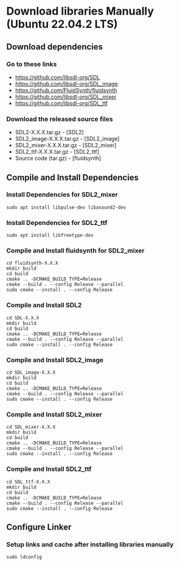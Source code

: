 # Download libraries Manually (Ubuntu 22.04.2 LTS)

## Download dependencies
### Go to these links
- https://github.com/libsdl-org/SDL
- https://github.com/libsdl-org/SDL_image
- https://github.com/FluidSynth/fluidsynth
- https://github.com/libsdl-org/SDL_mixer
- https://github.com/libsdl-org/SDL_ttf

### Download the released source files
- SDL2-X.X.X.tar.gz - [SDL2]
- SDL2_image-X.X.X.tar.gz - [SDL2_image]
- SDL2_mixer-X.X.X.tar.gz - [SDL2_mixer]
- SDL2_ttf-X.X.X.tar.gz - [SDL2_ttf]
- Source code (tar.gz) - [fluidsynth]

## Compile and Install Dependencies


### Install Dependencies for SDL2_mixer
```
sudo apt install libpulse-dev libasound2-dev
```

### Install Dependencies for SDL2_ttf
```
sudo apt install libfreetype-dev
```

### Compile and Install fluidsynth for SDL2_mixer
```
cd fluidsynth-X.X.X
mkdir build
cd build
cmake .. -DCMAKE_BUILD_TYPE=Release
cmake --build . --config Release --parallel
sudo cmake --install . --config Release
```

### Compile and Install SDL2
```
cd SDL-X.X.X
mkdir build
cd build
cmake .. -DCMAKE_BUILD_TYPE=Release
cmake --build . --config Release --parallel
sudo cmake --install . --config Release
```

### Compile and Install SDL2_image
```
cd SDL_image-X.X.X
mkdir build
cd build
cmake .. -DCMAKE_BUILD_TYPE=Release
cmake --build . --config Release --parallel
sudo cmake --install . --config Release
```

### Compile and Install SDL2_mixer
```
cd SDL_mixer-X.X.X
mkdir build
cd build
cmake .. -DCMAKE_BUILD_TYPE=Release
cmake --build . --config Release --parallel
sudo cmake --install . --config Release
```

### Compile and Install SDL2_ttf
```
cd SDL_ttf-X.X.X
mkdir build
cd build
cmake .. -DCMAKE_BUILD_TYPE=Release
cmake --build . --config Release --parallel
sudo cmake --install . --config Release
```

## Configure Linker
### Setup links and cache after installing libraries manually
```
sudo ldconfig
```
